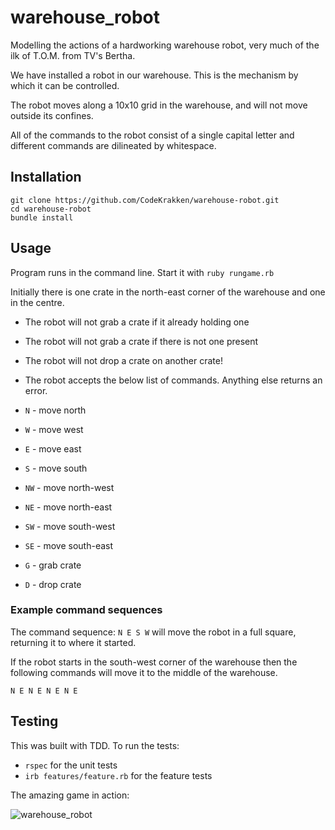 # warehouse_robot

Modelling the actions of a hardworking warehouse robot, very much of the ilk of T.O.M. from TV's Bertha.

We have installed a robot in our warehouse. This is the mechanism by which it can be controlled.

The robot moves along a 10x10 grid in the warehouse, and will not move outside its confines.

All of the commands to the robot consist of a single capital letter and different commands are dilineated by whitespace.

## Installation

```
git clone https://github.com/CodeKrakken/warehouse-robot.git
cd warehouse-robot
bundle install
```

## Usage

Program runs in the command line. Start it with `ruby rungame.rb`

Initially there is one crate in the north-east corner of the warehouse and one in the centre.

* The robot will not grab a crate if it already holding one
* The robot will not grab a crate if there is not one present
* The robot will not drop a crate on another crate!
* The robot accepts the below list of commands. Anything else returns an error.

* `N`  - move north
* `W`  - move west
* `E`  - move east
* `S`  - move south
* `NW` - move north-west
* `NE` - move north-east
* `SW` - move south-west
* `SE` - move south-east
* `G`  - grab crate
* `D`  - drop crate

### Example command sequences

The command sequence: `N E S W` will move the robot in a full square, returning it to where it started.

If the robot starts in the south-west corner of the warehouse then the following commands will move it to the middle of the warehouse.

`N E N E N E N E`

## Testing

This was built with TDD. To run the tests:

* `rspec` for the unit tests
* `irb features/feature.rb` for the feature tests

The amazing game in action:

![warehouse_robot](https://user-images.githubusercontent.com/52076323/104477361-e9377000-55b8-11eb-8726-64282a37cbdf.png)
